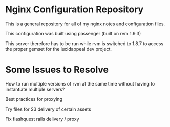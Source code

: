 Nginx Configuration Repository
=

This is a general repository for all of my nginx notes and configuration files.

This configuration was built using passenger (built on rvm 1.9.3)

This server therefore has to be run while rvm is switched to 1.8.7 to access the proper gemset for the lucidappeal dev project.


Some Issues to Resolve
=

How to run multiple versions of rvm at the same time without having to instantiate multiple servers?

Best practices for proxying

Try files for S3 delivery of certain assets

Fix flashquest rails delivery / proxy


